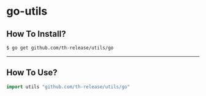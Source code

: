 # go-utils

## How To Install?
```bash
$ go get github.com/th-release/utils/go
```
-----------------------------------------
## How To Use?
```go
import utils "github.com/th-release/utils/go"
```
